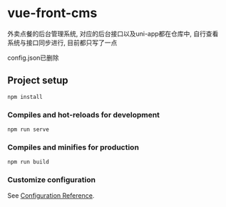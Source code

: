 # vue-front-cms
外卖点餐的后台管理系统, 对应的后台接口以及uni-app都在仓库中, 自行查看  
系统与接口同步进行, 目前都只写了一点  

config.json已删除


 
## Project setup
```
npm install
```

### Compiles and hot-reloads for development
```
npm run serve
```

### Compiles and minifies for production
```
npm run build
```

### Customize configuration
See [Configuration Reference](https://cli.vuejs.org/config/).
